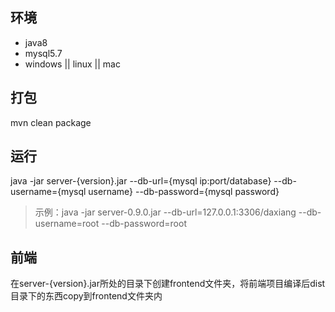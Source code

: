 ## 环境
* java8
* mysql5.7
* windows || linux || mac

## 打包
mvn clean package

## 运行
java -jar server-{version}.jar --db-url={mysql ip:port/database} --db-username={mysql username} --db-password={mysql password}
> 示例：java -jar server-0.9.0.jar --db-url=127.0.0.1:3306/daxiang --db-username=root --db-password=root

## 前端
在server-{version}.jar所处的目录下创建frontend文件夹，将前端项目编译后dist目录下的东西copy到frontend文件夹内